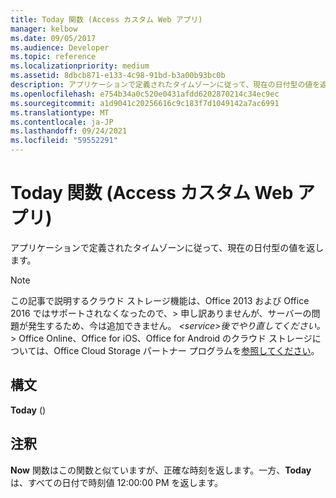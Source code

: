 ```yaml
---
title: Today 関数 (Access カスタム Web アプリ)
manager: kelbow
ms.date: 09/05/2017
ms.audience: Developer
ms.topic: reference
ms.localizationpriority: medium
ms.assetid: 8dbcb871-e133-4c98-91bd-b3a00b93bc0b
description: アプリケーションで定義されたタイムゾーンに従って、現在の日付型の値を返します。
ms.openlocfilehash: e754b34a0c520e0431afdd6202870214c34ec9ec
ms.sourcegitcommit: a1d9041c20256616c9c183f7d1049142a7ac6991
ms.translationtype: MT
ms.contentlocale: ja-JP
ms.lasthandoff: 09/24/2021
ms.locfileid: "59552291"
---
```

# <a name="today-function-access-custom-web-app"></a>Today 関数 (Access カスタム Web アプリ)

アプリケーションで定義されたタイムゾーンに従って、現在の日付型の値を返します。
  
> [!NOTE]
> この記事で説明するクラウド ストレージ機能は、Office 2013 および Office 2016 ではサポートされなくなったので、> 申し訳ありませんが、サーバーの問題が発生するため、今は追加できません。 *\<service\>後でやり直してください。* > Office Online、Office for iOS、Office for Android のクラウド ストレージについては、Office Cloud Storage パートナー プログラムを[参照してください](https://dev.office.com/programs/officecloudstorage)。 
  
## <a name="syntax"></a>構文

 **Today** () 
  
## <a name="remarks"></a>注釈

**Now** 関数はこの関数と似ていますが、正確な時刻を返します。一方、**Today** は、すべての日付で時刻値 12:00:00 PM を返します。 
  


